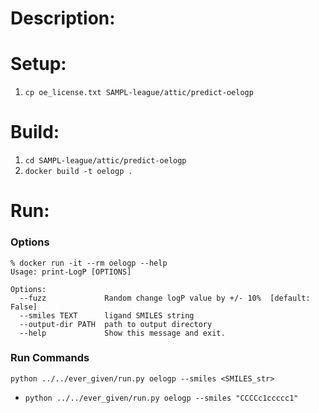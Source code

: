 # Description:


# Setup:
1. `cp oe_license.txt SAMPL-league/attic/predict-oelogp`


# Build:
1. `cd SAMPL-league/attic/predict-oelogp`
2. `docker build -t oelogp .`


# Run:

### Options
```
% docker run -it --rm oelogp --help
Usage: print-LogP [OPTIONS]

Options:
  --fuzz             Random change logP value by +/- 10%  [default: False]
  --smiles TEXT      ligand SMILES string
  --output-dir PATH  path to output directory
  --help             Show this message and exit.
```

### Run Commands
`python ../../ever_given/run.py oelogp --smiles <SMILES_str>`
* `python ../../ever_given/run.py oelogp --smiles "CCCCc1ccccc1"`
